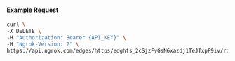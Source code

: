 <!-- Code generated for API Clients. DO NOT EDIT. -->

#### Example Request

```bash
curl \
-X DELETE \
-H "Authorization: Bearer {API_KEY}" \
-H "Ngrok-Version: 2" \
https://api.ngrok.com/edges/https/edghts_2cSjzFvGsN6xazdj1TeJTxpF9iv/routes/edghtsrt_2cSjzGPpXHjudF63YRbIZ7arna7/oauth
```
